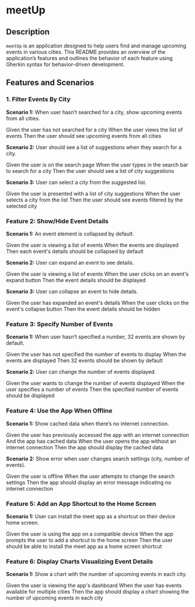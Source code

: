 # meetUp

## Description
`meetUp` is an application designed to help users find and manage upcoming events in various cities. This README provides an overview of the application’s features and outlines the behavior of each feature using Gherkin syntax for behavior-driven development.

## Features and Scenarios

### 1. Filter Events By City

**Scenario 1:** When user hasn’t searched for a city, show upcoming events from all cities.

Given the user has not searched for a city
When the user views the list of events
Then the user should see upcoming events from all cities

**Scenario 2:** User should see a list of suggestions when they search for a city.

Given the user is on the search page
When the user types in the search bar to search for a city
Then the user should see a list of city suggestions

**Scenario 3:** User can select a city from the suggested list.

Given the user is presented with a list of city suggestions
When the user selects a city from the list
Then the user should see events filtered by the selected city


### Feature 2: Show/Hide Event Details

**Scenario 1:** An event element is collapsed by default.

Given the user is viewing a list of events
When the events are displayed
Then each event's details should be collapsed by default

**Scenario 2:** User can expand an event to see details.

Given the user is viewing a list of events
When the user clicks on an event's expand button
Then the event details should be displayed

**Scenario 3:** User can collapse an event to hide details.

Given the user has expanded an event's details
When the user clicks on the event's collapse button
Then the event details should be hidden

### Feature 3: Specify Number of Events

**Scenario 1:** When user hasn’t specified a number, 32 events are shown by default.

Given the user has not specified the number of events to display
When the events are displayed
Then 32 events should be shown by default

**Scenario 2:** User can change the number of events displayed.

Given the user wants to change the number of events displayed
When the user specifies a number of events
Then the specified number of events should be displayed

### Feature 4: Use the App When Offline

**Scenario 1:** Show cached data when there’s no internet connection.

Given the user has previously accessed the app with an internet connection
And the app has cached data
When the user opens the app without an internet connection
Then the app should display the cached data

**Scenario 2:** Show error when user changes search settings (city, number of events).

Given the user is offline
When the user attempts to change the search settings
Then the app should display an error message indicating no internet connection


### Feature 5: Add an App Shortcut to the Home Screen

**Scenario 1:** User can install the meet app as a shortcut on their device home screen.

Given the user is using the app on a compatible device
When the app prompts the user to add a shortcut to the home screen
Then the user should be able to install the meet app as a home screen shortcut

### Feature 6: Display Charts Visualizing Event Details

**Scenario 1:** Show a chart with the number of upcoming events in each city.

Given the user is viewing the app's dashboard
When the user has events available for multiple cities
Then the app should display a chart showing the number of upcoming events in each city
